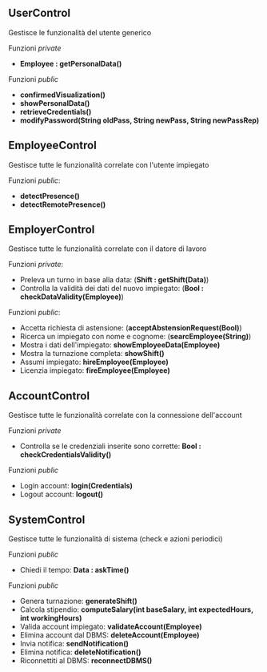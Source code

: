 ## UserControl
Gestisce le funzionalità del utente generico

Funzioni *private*
* **Employee : getPersonalData()**

Funzioni *public*
* **confirmedVisualization()**
* **showPersonalData()**
* **retrieveCredentials()**
* **modifyPassword(String oldPass, String newPass, String newPassRep)**
  

## EmployeeControl
Gestisce tutte le funzionalità correlate con l'utente impiegato

Funzioni *public*: 
* **detectPresence()**
* **detectRemotePresence()**


## EmployerControl
Gestisce tutte le funzionalità correlate con il datore di lavoro

Funzioni *private*: 
* Preleva un turno in base alla data: (**Shift : getShift(Data)**)
* Controlla la validità dei dati del nuovo impiegato: (**Bool : checkDataValidity(Employee)**)

Funzioni *public*:
* Accetta richiesta di astensione: (**acceptAbstensionRequest(Bool)**)
* Ricerca un impiegato con nome e cognome: (**searcEmployee(String)**)
* Mostra i dati dell'impiegato: **showEmployeeData(Employee)**
* Mostra la turnazione completa: **showShift()**
* Assumi impiegato: **hireEmployee(Employee)**
* Licenzia impiegato: **fireEmployee(Employee)**


## AccountControl
Gestisce tutte le funzionalità correlate con la connessione dell'account

Funzioni *private*
* Controlla se le credenziali inserite sono corrette: **Bool : checkCredentialsValidity()**

Funzioni *public*
* Login account: **login(Credentials)**
* Logout account: **logout()**
  

## SystemControl
Gestisce tutte le funzionalità di sistema (check e azioni periodici)

Funzioni *public*
* Chiedi il tempo: **Data : askTime()**

Funzioni *public*
* Genera turnazione: **generateShift()**
* Calcola stipendio: **computeSalary(int baseSalary, int expectedHours, int workingHours)**
* Valida account impiegato: **validateAccount(Employee)**
* Elimina account dal DBMS: **deleteAccount(Employee)**
* Invia notifica: **sendNotification()**
* Elimina notifica: **deleteNotification()**
* Riconnettiti al DBMS: **reconnectDBMS()**

